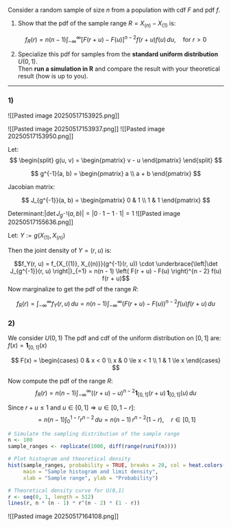 
Consider a random sample of size $n$ from a population with cdf $F$ and pdf $f$.

1. Show that the pdf of the sample range $R = X_{(n)} - X_{(1)}$ is:

$$
f_R(r) = n(n - 1) \int_{-\infty}^{\infty} \left[ F(r + u) - F(u) \right]^{n - 2} f(r + u) f(u) \, du, \quad \text{for } r > 0
$$

2. Specialize this pdf for samples from the **standard uniform distribution** $U(0,1)$.  
   Then **run a simulation in R** and compare the result with your theoretical result (how is up to you).

---
### 1) 

![[Pasted image 20250517153925.png]]

![[Pasted image 20250517153937.png]]
![[Pasted image 20250517153950.png]]



Let:
$$
\begin{split}
g(u, v) = 
\begin{pmatrix}
v - u
\end{pmatrix}
\end{split}
$$

$$
g^{-1}(a, b) = 
\begin{pmatrix}
a \\
a + b
\end{pmatrix}
$$

Jacobian matrix:

$$
J_{g^{-1}}(a, b) = 
\begin{pmatrix}
0 & 1 \\
1 & 1
\end{pmatrix}
$$

Determinant:$\left| \det J_{g^{-1}}(a, b) \right| = |0 \cdot 1 - 1 \cdot 1| = 1$
![[Pasted image 20250517155636.png]]

Let: $Y := g(X_{(1)}, X_{(n)})$

Then the joint density of $Y = (r, u)$ is:

$$f_Y(r, u) = f_{X_{(1)}, X_{(n)}}(g^{-1}(r, u)) \cdot \underbrace{\left|\det J_{g^{-1}}(r, u) \right|}_{=1} = n(n - 1) \left( F(r + u) - F(u) \right)^{n - 2} f(u) f(r + u)$$
Now marginalize to get the pdf of the range $R$:

$$f_R(r) = \int_{-\infty}^{\infty} f_Y(r, u) \, du = n(n - 1) \int_{-\infty}^{\infty} \left( F(r + u) - F(u) \right)^{n - 2} f(u) f(r + u) \, du$$
### 2) 
We consider  $U(0,1)$
The pdf and cdf of the uniform distribution on $[0,1]$ are:
$f(x) = \mathbf{1}_{[0,1]}(x)$

$$
F(x) = \begin{cases}
0 & x < 0 \\
x & 0 \le x < 1 \\
1 & 1 \le x
\end{cases}
$$

Now compute the pdf of the range $R$: 
$$f_R(r) = n(n - 1) \int_{-\infty}^{\infty} \left((r + u) - u\right)^{n - 2} \mathbf{1}_{[0,1]}(r + u) \, \mathbf{1}_{[0,1]}(u) \, du$$

Since $r + u \le 1$ and $u \in [0, 1] \Rightarrow u \in [0, 1 - r]$:
$$= n(n - 1) \int_{0}^{1 - r} r^{n - 2} \, du= n(n - 1) \, r^{n - 2} (1 - r), \quad r \in [0, 1]$$

```r
# Simulate the sampling distribution of the sample range
n <- 100
sample_ranges <- replicate(1000, diff(range(runif(n))))

# Plot histogram and theoretical density
hist(sample_ranges, probability = TRUE, breaks = 20, col = heat.colors(30),
     main = "Sample histogram and limit density",
     xlab = "Sample range", ylab = "Probability")

# Theoretical density curve for U(0,1)
r <- seq(0, 1, length = 512)
lines(r, n * (n - 1) * r^(n - 2) * (1 - r))
```

![[Pasted image 20250517164108.png]]